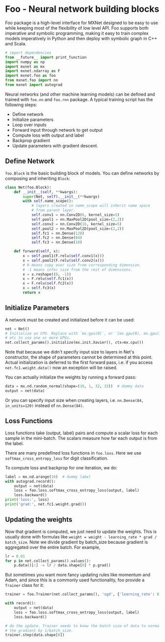 # Foo - Neural network building blocks

Foo package is a high-level interface for MXNet designed to be easy to use while
keeping most of the flexibility of low level API. Foo supports both imperative
and symbolic programming, making it easy to train complex models imperatively
in Python and then deploy with symbolic graph in C++ and Scala.


```python
# import dependencies
from __future__ import print_function
import numpy as np
import mxnet as mx
import mxnet.ndarray as F
import mxnet.foo as foo
from mxnet.foo import nn
from mxnet import autograd
```

Neural networks (and other machine learning models) can be defined and trained
with `foo.nn` and `foo.rnn` package. A typical training script has the following
steps:

- Define network
- Initialize parameters
- Loop over inputs
- Forward input through network to get output
- Compute loss with output and label
- Backprop gradient
- Update parameters with gradient descent.


## Define Network

`foo.Block` is the basic building block of models. You can define networks by
composing and inheriting `Block`:

```python
class Net(foo.Block):
    def __init__(self, **kwargs):
        super(Net, self).__init__(**kwargs)
        with self.name_scope():
            # layers created in name_scope will inherit name space
            # from parent layer.
            self.conv1 = nn.Conv2D(6, kernel_size=5)
            self.pool1 = nn.MaxPool2D(pool_size=(2,2))
            self.conv2 = nn.Conv2D(16, kernel_size=5)
            self.pool2 = nn.MaxPool2D(pool_size=(2,2))
            self.fc1 = nn.Dense(120)
            self.fc2 = nn.Dense(84)
            self.fc3 = nn.Dense(10)

    def forward(self, x):
        x = self.pool1(F.relu(self.conv1(x)))
        x = self.pool2(F.relu(self.conv2(x)))
        # 0 means copy over size from corresponding dimension.
        # -1 means infer size from the rest of dimensions.
        x = x.reshape((0, -1))
        x = F.relu(self.fc1(x))
        x = F.relu(self.fc2(x))
        x = self.fc3(x)
        return x
```

## Initialize Parameters

A network must be created and initialized before it can be used:

```python
net = Net()
# Initialize on CPU. Replace with `mx.gpu(0)`, or `[mx.gpu(0), mx.gpu(1)]`,
# etc to use one or more GPUs.
net.collect_params().initialize(mx.init.Xavier(), ctx=mx.cpu())
```

Note that because we didn't specify input size to layers in Net's constructor,
the shape of parameters cannot be determined at this point. Actual initialization
is deferred to the first forward pass, i.e. if you access `net.fc1.weight.data()`
now an exception will be raised.

You can actually initialize the weights by running a forward pass:

```python
data = mx.nd.random_normal(shape=(10, 1, 32, 32))  # dummy data
output = net(data)
```

Or you can specify input size when creating layers, i.e. `nn.Dense(84, in_units=120)`
instead of `nn.Dense(84)`.

## Loss Functions

Loss functions take (output, label) pairs and compute a scalar loss for each sample
in the mini-batch. The scalars measure how far each output is from the label.

There are many predefined loss functions in `foo.loss`. Here we use
`softmax_cross_entropy_loss` for digit classification.

To compute loss and backprop for one iteration, we do:

```python
label = mx.nd.arange(10)  # dummy label
with autograd.record():
    output = net(data)
    loss = foo.loss.softmax_cross_entropy_loss(output, label)
    loss.backward()
print('loss:', loss)
print('grad:', net.fc1.weight.grad())
```

## Updating the weights

Now that gradient is computed, we just need to update the weights. This is usually
done with formulas like `weight = weight - learning_rate * grad / batch_size`.
Note we divide gradient by batch_size because gradient is aggregated over the
entire batch. For example,

```python
lr = 0.01
for p in net.collect_params().values():
    p.data()[:] -= lr / data.shape[0] * p.grad()
```

But sometimes you want more fancy updating rules like momentum and Adam, and since
this is a commonly used functionality, foo provide a `Trainer` class for it:

```python
trainer = foo.Trainer(net.collect_params(), 'sgd', {'learning_rate': 0.01})

with record():
    output = net(data)
    loss = foo.loss.softmax_cross_entropy_loss(output, label)
    loss.backward()

# do the update. Trainer needs to know the batch size of data to normalize
# the gradient by 1/batch_size.
trainer.step(data.shape[0])
```
